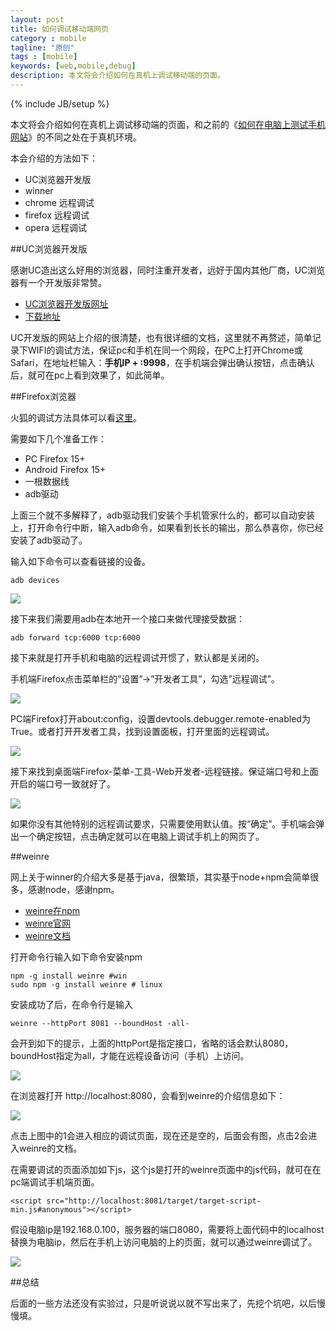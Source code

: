 ```yaml
---
layout: post
title: 如何调试移动端网页
category : mobile
tagline: "原创"
tags : [mobile]
keywords: [web,mobile,debug]
description: 本文将会介绍如何在真机上调试移动端的页面。
---
```

{% include JB/setup %}

本文将会介绍如何在真机上调试移动端的页面，和之前的《[如何在电脑上测试手机网站](http://yanhaijing.com/web/2014/02/21/how-to-test-mobile-websit-on-pc/)》的不同之处在于真机环境。

本会介绍的方法如下：

- UC浏览器开发版
- winner
- chrome 远程调试
- firefox 远程调试
- opera 远程调试

##UC浏览器开发版

感谢UC造出这么好用的浏览器，同时注重开发者，远好于国内其他厂商，UC浏览器有一个开发版非常赞。

- [UC浏览器开发版网址](http://www.uc.cn/business/developer/)
- [下载地址](http://wap.uc.cn/index.php?action=PackageDown&do=ByPfid&product=UCBrowser&pfid=145&lang=zh-cn&bid=33533&direct=true&from=dev-slp-dir-pc)

UC开发版的网站上介绍的很清楚，也有很详细的文档，这里就不再赘述，简单记录下WIFI的调试方法，保证pc和手机在同一个网段，在PC上打开Chrome或Safari，在地址栏输入：**手机IP + :9998**，在手机端会弹出确认按钮，点击确认后，就可在pc上看到效果了，如此简单。

##Firefox浏览器

火狐的调试方法具体可以看[这里](https://developer.mozilla.org/en-US/docs/Tools/Remote_Debugging/Firefox_for_Android)。

需要如下几个准备工作：

- PC Firefox 15+
- Android Firefox 15+
- 一根数据线
- adb驱动

上面三个就不多解释了，adb驱动我们安装个手机管家什么的，都可以自动安装上，打开命令行中断，输入adb命令，如果看到长长的输出，那么恭喜你，你已经安装了adb驱动了。

输入如下命令可以查看链接的设备。

	adb devices

![]({{BLOG_IMG}}152.png)

接下来我们需要用adb在本地开一个接口来做代理接受数据：

	adb forward tcp:6000 tcp:6000

接下来就是打开手机和电脑的远程调试开惯了，默认都是关闭的。

手机端Firefox点击菜单栏的”设置”->”开发者工具”，勾选”远程调试”。

![]({{BLOG_IMG}}153.png)

PC端Firefox打开about:config，设置devtools.debugger.remote-enabled为True。或者打开开发者工具，找到设置面板，打开里面的远程调试。

![]({{BLOG_IMG}}154.png)

接下来找到桌面端Firefox-菜单-工具-Web开发者-远程链接。保证端口号和上面开启的端口号一致就好了。

![]({{BLOG_IMG}}155.png)

如果你没有其他特别的远程调试要求，只需要使用默认值。按“确定”。手机端会弹出一个确定按钮，点击确定就可以在电脑上调试手机上的网页了。

##weinre

网上关于winner的介绍大多是基于java，很繁琐，其实基于node+npm会简单很多，感谢node，感谢npm。

- [weinre在npm](https://www.npmjs.com/package/weinre)
- [weinre官网](http://people.apache.org/~pmuellr/weinre/)
- [weinre文档](http://people.apache.org/~pmuellr/weinre/docs/latest/)

打开命令行输入如下命令安装npm
	
	npm -g install weinre #win
	sudo npm -g install weinre # linux

安装成功了后，在命令行是输入

	weinre --httpPort 8081 --boundHost -all-

会开到如下的提示，上面的httpPort是指定接口，省略的话会默认8080，boundHost指定为all，才能在远程设备访问（手机）上访问。

![]({{BLOG_IMG}}147.png)

在浏览器打开 http://localhost:8080，会看到weinre的介绍信息如下：

![]({{BLOG_IMG}}148.png)

点击上图中的1会进入相应的调试页面，现在还是空的，后面会有图，点击2会进入weinre的文档。

在需要调试的页面添加如下js，这个js是打开的weinre页面中的js代码，就可在在pc端调试手机端页面。

	<script src="http://localhost:8081/target/target-script-min.js#anonymous"></script>

假设电脑ip是192.168.0.100，服务器的端口8080，需要将上面代码中的localhost替换为电脑ip，然后在手机上访问电脑的上的页面，就可以通过weinre调试了。

![]({{BLOG_IMG}}149.gif)

##总结

后面的一些方法还没有实验过，只是听说说以就不写出来了，先挖个坑吧，以后慢慢填。